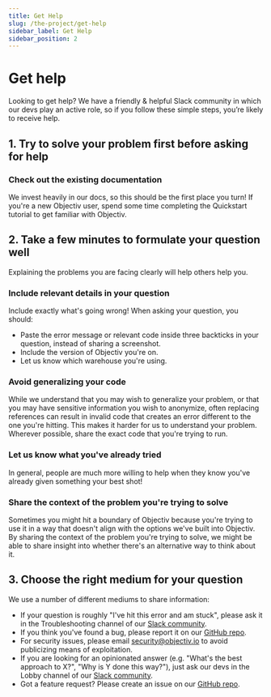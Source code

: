 ```yaml
---
title: Get Help
slug: /the-project/get-help
sidebar_label: Get Help
sidebar_position: 2
---
```




# Get help

Looking to get help? We have a friendly & helpful Slack community in which our devs play an active role, so if you follow these simple steps, you’re likely to receive help.


## 1. Try to solve your problem first before asking for help


### Check out the existing documentation

We invest heavily in our docs, so this should be the first place you turn! If you're a new Objectiv user, spend some time completing the Quickstart tutorial to get familiar with Objectiv.

<!--- (

### Experiment!

If the question you have is "What happens when I do X", try doing X and see what happens! Assuming you have a solid dev environment set up, making mistakes in development won't affect your end users.
) -->

## 2. Take a few minutes to formulate your question well

Explaining the problems you are facing clearly will help others help you.


### Include relevant details in your question

Include exactly what's going wrong! When asking your question, you should:



*   Paste the error message or relevant code inside three backticks in your question, instead of sharing a screenshot.
*   Include the version of Objectiv you're on.
*   Let us know which warehouse you're using.


### Avoid generalizing your code

While we understand that you may wish to generalize your problem, or that you may have sensitive information you wish to anonymize, often replacing references can result in invalid code that creates an error different to the one you're hitting. This makes it harder for us to understand your problem. Wherever possible, share the exact code that you're trying to run.


### Let us know what you've already tried

In general, people are much more willing to help when they know you've already given something your best shot!


### Share the context of the problem you're trying to solve

Sometimes you might hit a boundary of Objectiv because you're trying to use it in a way that doesn't align with the options we've built into Objectiv. By sharing the context of the problem you're trying to solve, we might be able to share insight into whether there's an alternative way to think about it.


## 3. Choose the right medium for your question

We use a number of different mediums to share information:



*   If your question is roughly "I've hit this error and am stuck", please ask it in the Troubleshooting channel of our [Slack community](https://join.slack.com/t/objectiv-io/shared_invite/zt-u6xma89w-DLDvOB7pQer5QUs5B_~5pg).
*   If you think you've found a bug, please report it on our [GitHub repo](https://github.com/objectiv/objectiv-analytics/issues). 
*   For security issues, please email [security@objectiv.io](mailto:security@objectiv.io) to avoid publicizing means of exploitation.
*   If you are looking for an opinionated answer (e.g. "What's the best approach to X?", "Why is Y done this way?"), just ask our devs in the Lobby channel of our [Slack community](https://join.slack.com/t/objectiv-io/shared_invite/zt-u6xma89w-DLDvOB7pQer5QUs5B_~5pg).
*   Got a feature request? Please create an issue on our [GitHub repo](https://github.com/objectiv/objectiv-analytics/issues).